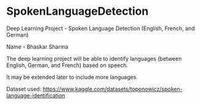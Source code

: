 # SpokenLanguageDetection
Deep Learning Project - Spoken Language Detection (English, French, and German)

Name - Bhaskar Sharma

The deep learning project will be able to identify languages (between English, German, and French) based on speech.

It may be extended later to include more languages.

Dataset used: https://www.kaggle.com/datasets/toponowicz/spoken-language-identification
